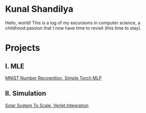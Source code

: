 # Kunal Shandilya
Hello, world!
This is a log of my excursions in computer science, a childhood passion that I now have time to revisit (this time to stay).
# Projects
## I. MLE
[MNIST Number Recognition, Simple Torch MLP](https://github.com/5handilya/kurrent/blob/main/kurrent-mlp-simple.py)
## II. Simulation 
[Solar System To Scale, Verlet Integration](https://github.com/5handilya/simulation/blob/main/n_body_verlet_solar_system.py)
<!--
**5handilya/5handilya** is a ✨ _special_ ✨ repository because its `README.md` (this file) appears on your GitHub profile.

Here are some ideas to get you started:

- 🔭 I’m currently working on ...
- 🌱 I’m currently learning ...
- 👯 I’m looking to collaborate on ...
- 🤔 I’m looking for help with ...
- 💬 Ask me about ...
- 📫 How to reach me: ...
- 😄 Pronouns: ...
- ⚡ Fun fact: ...
-->
